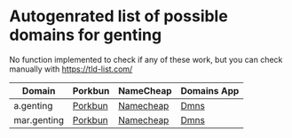# Autogenrated list of possible domains for genting

No function implemented to check if any of these work, but you can check manually with https://tld-list.com/

| Domain | Porkbun | NameCheap | Domains App |
|---|---|---|---|
| a.genting | [Porkbun](https://porkbun.com/checkout/search?prb=e814663da1&tlds=&idnLanguage=&search=search&q=a.genting) | [Namecheap](https://www.namecheap.com/domains/registration/results/?domain=a.genting) | [Dmns](https://dmns.app/domains?q=a.genting) |
| mar.genting | [Porkbun](https://porkbun.com/checkout/search?prb=e814663da1&tlds=&idnLanguage=&search=search&q=mar.genting) | [Namecheap](https://www.namecheap.com/domains/registration/results/?domain=mar.genting) | [Dmns](https://dmns.app/domains?q=mar.genting) |
